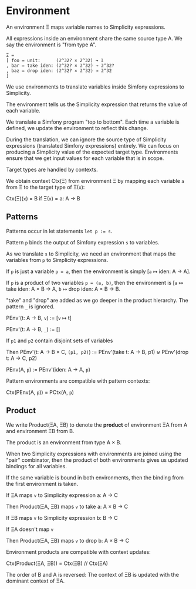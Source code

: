 # Environment

An environment Ξ maps variable names to Simplicity expressions.

All expressions inside an environment share the same source type A. We say the environment is "from type A".

```
Ξ =
[ foo ↦ unit:      (𝟚^32? × 2^32) → 𝟙
, bar ↦ take iden: (𝟚^32? × 𝟚^32) → 𝟚^32?
, baz ↦ drop iden: (𝟚^32? × 𝟚^32) → 𝟚^32
]
```

We use environments to translate variables inside Simfony expressions to Simplicity.

The environment tells us the Simplicity expression that returns the value of each variable.

We translate a Simfony program "top to bottom". Each time a variable is defined, we update the environment to reflect this change.

During the translation, we can ignore the source type of Simplicity expressions (translated Simfony expressions) entirely. We can focus on producing a Simplicity value of the expected target type. Environments ensure that we get input values for each variable that is in scope.

Target types are handled by contexts.

We obtain context Ctx(Ξ) from environment Ξ by mapping each variable `a` from Ξ to the target type of Ξ(`x`):

Ctx(Ξ)(`x`) = B if Ξ(`x`) = a: A → B

## Patterns


Patterns occur in let statements `let p := s`.

Pattern `p` binds the output of Simfony expression `s` to variables.

As we translate `s` to Simplicity, we need an environment that maps the variables from `p` to Simplicity expressions.

If `p` is just a variable `p = a`, then the environment is simply [`a` ↦ iden: A → A].

If `p` is a product of two variables `p = (a, b)`, then the environment is [`a` ↦ take iden: A × B → A, `b` ↦ drop iden: A × B → B.

"take" and "drop" are added as we go deeper in the product hierarchy. The pattern `_` is ignored.

PEnv'(t: A → B, `v`) := [`v` ↦ t]

PEnv'(t: A → B, `_`) := []

If `p1` and `p2` contain disjoint sets of variables

Then PEnv'(t: A → B × C, `(p1, p2)`) := PEnv'(take t: A → B, p1) ⊎ PEnv'(drop t: A → C, p2)

PEnv(A, `p`) := PEnv'(iden: A → A, `p`)

Pattern environments are compatible with pattern contexts:

Ctx(PEnv(A, `p`)) = PCtx(A, `p`)

## Product

We write Product(ΞA, ΞB) to denote the **product** of environment ΞA from A and environment ΞB from B.

The product is an environment from type A × B.

When two Simplicity expressions with environments are joined using the "pair" combinator, then the product of both environments gives us updated bindings for all variables.

If the same variable is bound in both environments, then the binding from the first environment is taken.

If ΞA maps `v` to Simplicity expression a: A → C

Then Product(ΞA, ΞB) maps `v` to take a: A × B → C

If ΞB maps `v` to Simplicity expression b: B → C

If ΞA doesn't map `v`

Then Product(ΞA, ΞB) maps `v` to drop b: A × B → C

Environment products are compatible with context updates:

Ctx(Product(ΞA, ΞB)) = Ctx(ΞB) // Ctx(ΞA)

The order of B and A is reversed: The context of ΞB is updated with the dominant context of ΞA.
